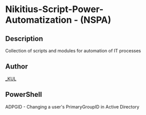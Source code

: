 ﻿# Nikitius-Script-Power-Automatization - (NSPA)

## Description
Collection of scripts and modules for automation of IT processes

## Author
[_KUL](https://github.com/isKUL)

## PowerShell
ADPGID - Changing a user's PrimaryGroupID in Active Directory